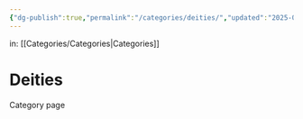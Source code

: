 ```yaml
---
{"dg-publish":true,"permalink":"/categories/deities/","updated":"2025-02-16T14:57:51.223-05:00"}
---
```


in: [[Categories/Categories\|Categories]]
# Deities
Category page
